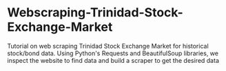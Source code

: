 # Webscraping-Trinidad-Stock-Exchange-Market
Tutorial on web scraping Trinidad Stock Exchange Market for historical stock/bond data. Using Python's Requests and BeautifulSoup libraries, we inspect the website to find data and build a scraper to get the desired data
